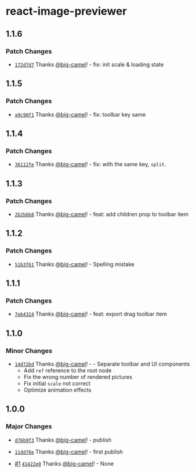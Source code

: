 # react-image-previewer

## 1.1.6

### Patch Changes

- [`172d7d7`](https://github.com/big-camel/react-image-previewer/commit/172d7d7f0ab3bf824fc363326723cfa33a0a13bd) Thanks [@big-camel](https://github.com/big-camel)! - fix: init scale & loading state

## 1.1.5

### Patch Changes

- [`a9c90f1`](https://github.com/big-camel/react-image-previewer/commit/a9c90f1997f84381d89f69181bc56c8ecf1cb31b) Thanks [@big-camel](https://github.com/big-camel)! - fix: toolbar key same

## 1.1.4

### Patch Changes

- [`36112fe`](https://github.com/big-camel/react-image-previewer/commit/36112febe435c3403dc326a701cc5a2cdc34e5f6) Thanks [@big-camel](https://github.com/big-camel)! - fix: with the same key, `split`.

## 1.1.3

### Patch Changes

- [`2b2b6b8`](https://github.com/big-camel/react-image-previewer/commit/2b2b6b8df55cbcda65a3f49c4915acff57dc5218) Thanks [@big-camel](https://github.com/big-camel)! - feat: add children prop to toolbar item

## 1.1.2

### Patch Changes

- [`51b3f61`](https://github.com/big-camel/react-image-previewer/commit/51b3f619282efd772c51b5e0cc8ad5f9bea43732) Thanks [@big-camel](https://github.com/big-camel)! - Spelling mistake

## 1.1.1

### Patch Changes

- [`7eb4324`](https://github.com/big-camel/react-image-previewer/commit/7eb43246a316777de7391e79005432cb30ce3fcd) Thanks [@big-camel](https://github.com/big-camel)! - feat: export drag toolbar item

## 1.1.0

### Minor Changes

- [`14d72bd`](https://github.com/big-camel/react-image-previewer/commit/14d72bd8a9ba389a62aee5c9f56ec08dfc515feb) Thanks [@big-camel](https://github.com/big-camel)! - - Separate toolbar and UI components
  - Add `ref` reference to the root node
  - Fix the wrong number of rendered pictures
  - Fix initial `scale` not correct
  - Optimize animation effects

## 1.0.0

### Major Changes

- [`d76b9f3`](https://github.com/big-camel/react-image-previewer/commit/d76b9f35d8e4f8a09ee87d14bf57f37d5f1415c9) Thanks [@big-camel](https://github.com/big-camel)! - publish

- [`11dd78e`](https://github.com/big-camel/react-image-previewer/commit/11dd78e2d5b2902a3192f3b75cfb751a5dfc72ed) Thanks [@big-camel](https://github.com/big-camel)! - first publish

- [#1](https://github.com/big-camel/react-image-previewer/pull/1) [`41422e0`](https://github.com/big-camel/react-image-previewer/commit/41422e0b3aba2daea691f39769a52a183fc36fb7) Thanks [@big-camel](https://github.com/big-camel)! - None
